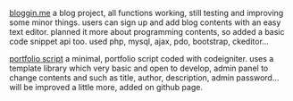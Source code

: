 
<a href="http://bloggin.me">bloggin.me</a>
a blog project, all functions working, still testing and improving some minor things. users can sign up and add blog contents with an easy text editor. planned it more about programming contents, so added a basic code snippet api too. used php, mysql, ajax, pdo, bootstrap, ckeditor...

 

<a href="http://github.com/ugurs/portfolio">portfolio script</a>
a minimal, portfolio script coded with codeigniter. uses a template library which very basic and open to develop, admin panel to change contents and such as title, author, description, admin password... will be improved a little more, added on github page.
